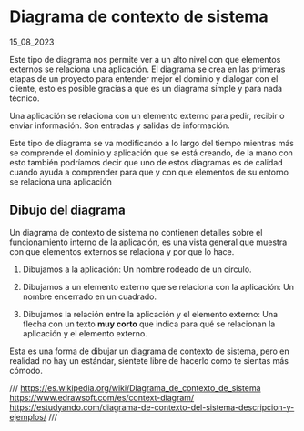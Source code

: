 # Diagrama de contexto de sistema
15_08_2023

Este tipo de diagrama nos permite ver a un alto nivel con que elementos externos se relaciona una aplicación. El diagrama se crea en las primeras etapas de un proyecto para entender mejor el dominio y dialogar con el cliente, esto es posible gracias a que es un diagrama simple y para nada técnico.

Una aplicación se relaciona con un elemento externo para pedir, recibir o enviar información. Son entradas y salidas de información.

Este tipo de diagrama se va modificando a lo largo del tiempo mientras más se comprende el dominio y aplicación que se está creando, de la mano con esto también podríamos decir que uno de estos diagramas es de calidad cuando ayuda a comprender para que y con que elementos de su entorno se relaciona una aplicación

## Dibujo del diagrama

Un diagrama de contexto de sistema no contienen detalles sobre el funcionamiento interno de la aplicación, es una vista general que muestra con que elementos externos se relaciona y por que lo hace.

1. Dibujamos a la aplicación: Un nombre rodeado de un círculo.

2. Dibujamos a un elemento externo que se relaciona con la aplicación: Un nombre encerrado en un cuadrado.

3. Dibujamos la relación entre la aplicación y el elemento externo: Una flecha con un texto **muy corto** que indica para qué se relacionan la aplicación y el elemento externo.

Esta es una forma de dibujar un diagrama de contexto de sistema, pero en realidad no hay un estándar, siéntete libre de hacerlo como te sientas más cómodo.

///
https://es.wikipedia.org/wiki/Diagrama_de_contexto_de_sistema
https://www.edrawsoft.com/es/context-diagram/
https://estudyando.com/diagrama-de-contexto-del-sistema-descripcion-y-ejemplos/
///
